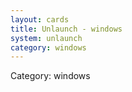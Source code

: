 ```yaml
---
layout: cards
title: Unlaunch - windows
system: unlaunch
category: windows
---
```

<div class="alert alert-secondary mb-4"><span class="i18n innerHTML-category">Category: </span><span class="i18n innerHTML-cat-windows">windows</span></div>
